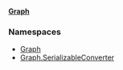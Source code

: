 #### [Graph](./index.md 'index')
### Namespaces
- [Graph](./Graph.md 'Graph')
- [Graph.SerializableConverter](./Graph-SerializableConverter.md 'Graph.SerializableConverter')
